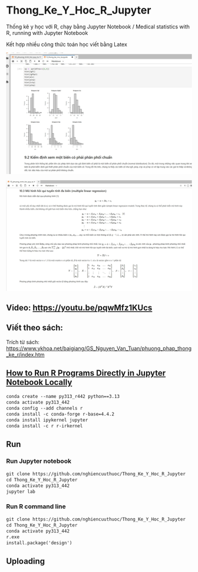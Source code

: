 # Thong_Ke_Y_Hoc_R_Jupyter
Thống kê y học với R, chạy bằng Jupyter Notebook / Medical statistics with R, running with Jupyter Notebook

Kết hợp nhiều công thức toán học viết bằng Latex

![](./images/r_jupyter_01.jpg)


![](./images/r_jupyter_02.jpg)

## Video: https://youtu.be/pqwMfz1KUcs
## Viết theo sách:
Trích từ sách: https://www.ykhoa.net/baigiang/GS_Nguyen_Van_Tuan/phuong_phap_thong_ke_r/index.htm

## [How to Run R Programs Directly in Jupyter Notebook Locally](https://www.freecodecamp.org/news/how-to-run-r-programs-directly-in-jupyter-notebook-locally/)
```
conda create --name py313_r442 python==3.13
conda activate py313_442
conda config --add channels r
conda install -c conda-forge r-base=4.4.2
conda install ipykernel jupyter
conda install -c r r-irkernel
```
## Run
### Run Jupyter notebook
```
git clone https://github.com/nghiencuuthuoc/Thong_Ke_Y_Hoc_R_Jupyter
cd Thong_Ke_Y_Hoc_R_Jupyter
conda activate py313_442
jupyter lab

```
### Run R command line

```
git clone https://github.com/nghiencuuthuoc/Thong_Ke_Y_Hoc_R_Jupyter
cd Thong_Ke_Y_Hoc_R_Jupyter
conda activate py313_442
r.exe
install.package('design')
```

## Uploading


